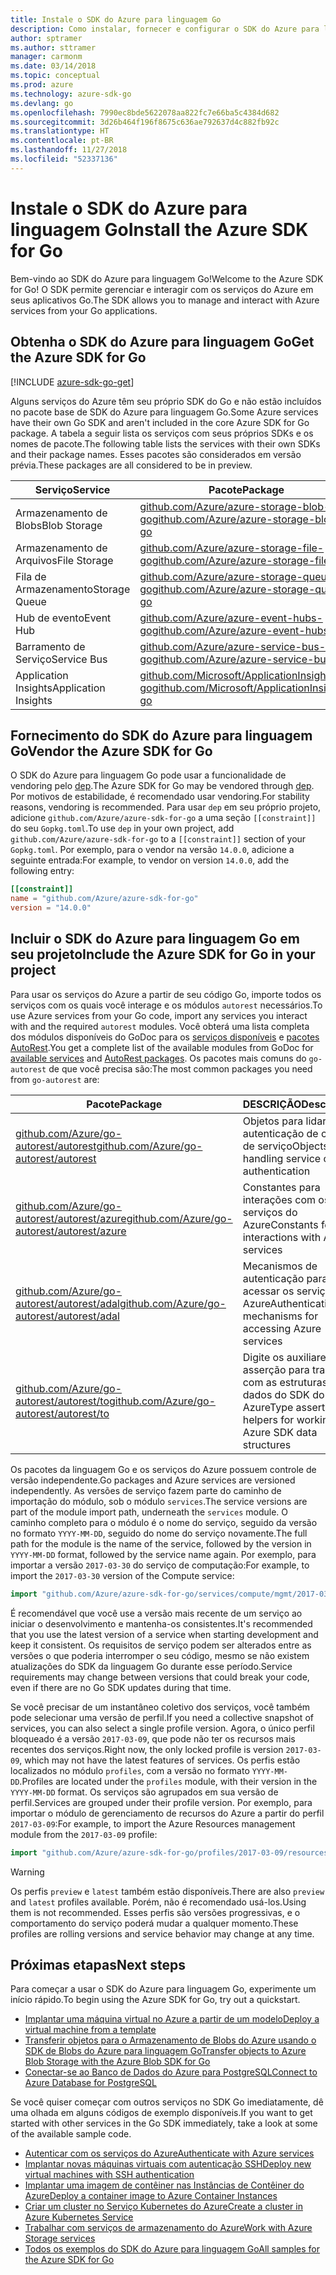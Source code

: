 ```yaml
---
title: Instale o SDK do Azure para linguagem Go
description: Como instalar, fornecer e configurar o SDK do Azure para linguagem Go.
author: sptramer
ms.author: sttramer
manager: carmonm
ms.date: 03/14/2018
ms.topic: conceptual
ms.prod: azure
ms.technology: azure-sdk-go
ms.devlang: go
ms.openlocfilehash: 7990ec8bde5622078aa822fc7e66ba5c4384d682
ms.sourcegitcommit: 3d26b464f196f8675c636ae792637d4c882fb92c
ms.translationtype: HT
ms.contentlocale: pt-BR
ms.lasthandoff: 11/27/2018
ms.locfileid: "52337136"
---
```

# <a name="install-the-azure-sdk-for-go"></a><span data-ttu-id="8c756-103">Instale o SDK do Azure para linguagem Go</span><span class="sxs-lookup"><span data-stu-id="8c756-103">Install the Azure SDK for Go</span></span>

<span data-ttu-id="8c756-104">Bem-vindo ao SDK do Azure para linguagem Go!</span><span class="sxs-lookup"><span data-stu-id="8c756-104">Welcome to the Azure SDK for Go!</span></span> <span data-ttu-id="8c756-105">O SDK permite gerenciar e interagir com os serviços do Azure em seus aplicativos Go.</span><span class="sxs-lookup"><span data-stu-id="8c756-105">The SDK allows you to manage and interact with Azure services from your Go applications.</span></span>

## <a name="get-the-azure-sdk-for-go"></a><span data-ttu-id="8c756-106">Obtenha o SDK do Azure para linguagem Go</span><span class="sxs-lookup"><span data-stu-id="8c756-106">Get the Azure SDK for Go</span></span>

[!INCLUDE [azure-sdk-go-get](includes/azure-sdk-go-get.md)]

<span data-ttu-id="8c756-107">Alguns serviços do Azure têm seu próprio SDK do Go e não estão incluídos no pacote base de SDK do Azure para linguagem Go.</span><span class="sxs-lookup"><span data-stu-id="8c756-107">Some Azure services have their own Go SDK and aren't included in the core Azure SDK for Go package.</span></span> <span data-ttu-id="8c756-108">A tabela a seguir lista os serviços com seus próprios SDKs e os nomes de pacote.</span><span class="sxs-lookup"><span data-stu-id="8c756-108">The following table lists the services with their own SDKs and their package names.</span></span> <span data-ttu-id="8c756-109">Esses pacotes são considerados em versão prévia.</span><span class="sxs-lookup"><span data-stu-id="8c756-109">These packages are all considered to be in preview.</span></span>

| <span data-ttu-id="8c756-110">Serviço</span><span class="sxs-lookup"><span data-stu-id="8c756-110">Service</span></span> | <span data-ttu-id="8c756-111">Pacote</span><span class="sxs-lookup"><span data-stu-id="8c756-111">Package</span></span> |
|---------|---------|
| <span data-ttu-id="8c756-112">Armazenamento de Blobs</span><span class="sxs-lookup"><span data-stu-id="8c756-112">Blob Storage</span></span> | [<span data-ttu-id="8c756-113">github.com/Azure/azure-storage-blob-go</span><span class="sxs-lookup"><span data-stu-id="8c756-113">github.com/Azure/azure-storage-blob-go</span></span>](https://github.com/Azure/azure-storage-blob-go) |
| <span data-ttu-id="8c756-114">Armazenamento de Arquivos</span><span class="sxs-lookup"><span data-stu-id="8c756-114">File Storage</span></span> | [<span data-ttu-id="8c756-115">github.com/Azure/azure-storage-file-go</span><span class="sxs-lookup"><span data-stu-id="8c756-115">github.com/Azure/azure-storage-file-go</span></span>](https://github.com/Azure/azure-storage-file-go) |
| <span data-ttu-id="8c756-116">Fila de Armazenamento</span><span class="sxs-lookup"><span data-stu-id="8c756-116">Storage Queue</span></span> | [<span data-ttu-id="8c756-117">github.com/Azure/azure-storage-queue-go</span><span class="sxs-lookup"><span data-stu-id="8c756-117">github.com/Azure/azure-storage-queue-go</span></span>](https://github.com/Azure/azure-storage-queue-go) |
| <span data-ttu-id="8c756-118">Hub de evento</span><span class="sxs-lookup"><span data-stu-id="8c756-118">Event Hub</span></span> | [<span data-ttu-id="8c756-119">github.com/Azure/azure-event-hubs-go</span><span class="sxs-lookup"><span data-stu-id="8c756-119">github.com/Azure/azure-event-hubs-go</span></span>](https://github.com/Azure/azure-event-hubs-go) |
| <span data-ttu-id="8c756-120">Barramento de Serviço</span><span class="sxs-lookup"><span data-stu-id="8c756-120">Service Bus</span></span> | [<span data-ttu-id="8c756-121">github.com/Azure/azure-service-bus-go</span><span class="sxs-lookup"><span data-stu-id="8c756-121">github.com/Azure/azure-service-bus-go</span></span>](https://github.com/Azure/azure-service-bus-go) |
| <span data-ttu-id="8c756-122">Application Insights</span><span class="sxs-lookup"><span data-stu-id="8c756-122">Application Insights</span></span> | [<span data-ttu-id="8c756-123">github.com/Microsoft/ApplicationInsights-go</span><span class="sxs-lookup"><span data-stu-id="8c756-123">github.com/Microsoft/ApplicationInsights-go</span></span>](https://github.com/Microsoft/ApplicationInsights-go) |

## <a name="vendor-the-azure-sdk-for-go"></a><span data-ttu-id="8c756-124">Fornecimento do SDK do Azure para linguagem Go</span><span class="sxs-lookup"><span data-stu-id="8c756-124">Vendor the Azure SDK for Go</span></span>

<span data-ttu-id="8c756-125">O SDK do Azure para linguagem Go pode usar a funcionalidade de vendoring pelo [dep](https://github.com/golang/dep).</span><span class="sxs-lookup"><span data-stu-id="8c756-125">The Azure SDK for Go may be vendored through [dep](https://github.com/golang/dep).</span></span> <span data-ttu-id="8c756-126">Por motivos de estabilidade, é recomendado usar vendoring.</span><span class="sxs-lookup"><span data-stu-id="8c756-126">For stability reasons, vendoring is recommended.</span></span> <span data-ttu-id="8c756-127">Para usar `dep` em seu próprio projeto, adicione `github.com/Azure/azure-sdk-for-go` a uma seção `[[constraint]]` do seu `Gopkg.toml`.</span><span class="sxs-lookup"><span data-stu-id="8c756-127">To use `dep` in your own project, add `github.com/Azure/azure-sdk-for-go` to a `[[constraint]]` section of your `Gopkg.toml`.</span></span> <span data-ttu-id="8c756-128">Por exemplo, para o vendor na versão `14.0.0`, adicione a seguinte entrada:</span><span class="sxs-lookup"><span data-stu-id="8c756-128">For example, to vendor on version `14.0.0`, add the following entry:</span></span>

```toml
[[constraint]]
name = "github.com/Azure/azure-sdk-for-go"
version = "14.0.0"
```

## <a name="include-the-azure-sdk-for-go-in-your-project"></a><span data-ttu-id="8c756-129">Incluir o SDK do Azure para linguagem Go em seu projeto</span><span class="sxs-lookup"><span data-stu-id="8c756-129">Include the Azure SDK for Go in your project</span></span>

<span data-ttu-id="8c756-130">Para usar os serviços do Azure a partir de seu código Go, importe todos os serviços com os quais você interage e os módulos `autorest` necessários.</span><span class="sxs-lookup"><span data-stu-id="8c756-130">To use Azure services from your Go code, import any services you interact with and the required `autorest` modules.</span></span>
<span data-ttu-id="8c756-131">Você obterá uma lista completa dos módulos disponíveis do GoDoc para os [serviços disponíveis](https://godoc.org/github.com/Azure/azure-sdk-for-go) e [pacotes AutoRest](https://godoc.org/github.com/Azure/go-autorest).</span><span class="sxs-lookup"><span data-stu-id="8c756-131">You get a complete list of the available modules from GoDoc for [available services](https://godoc.org/github.com/Azure/azure-sdk-for-go) and [AutoRest packages](https://godoc.org/github.com/Azure/go-autorest).</span></span> <span data-ttu-id="8c756-132">Os pacotes mais comuns do `go-autorest` de que você precisa são:</span><span class="sxs-lookup"><span data-stu-id="8c756-132">The most common packages you need from `go-autorest` are:</span></span>

| <span data-ttu-id="8c756-133">Pacote</span><span class="sxs-lookup"><span data-stu-id="8c756-133">Package</span></span> | <span data-ttu-id="8c756-134">DESCRIÇÃO</span><span class="sxs-lookup"><span data-stu-id="8c756-134">Description</span></span> |
|---------|-------------|
| <span data-ttu-id="8c756-135">[github.com/Azure/go-autorest/autorest][autorest]</span><span class="sxs-lookup"><span data-stu-id="8c756-135">[github.com/Azure/go-autorest/autorest][autorest]</span></span> | <span data-ttu-id="8c756-136">Objetos para lidar com a autenticação de cliente de serviço</span><span class="sxs-lookup"><span data-stu-id="8c756-136">Objects for handling service client authentication</span></span> |
| <span data-ttu-id="8c756-137">[github.com/Azure/go-autorest/autorest/azure][autorest/azure]</span><span class="sxs-lookup"><span data-stu-id="8c756-137">[github.com/Azure/go-autorest/autorest/azure][autorest/azure]</span></span> | <span data-ttu-id="8c756-138">Constantes para interações com os serviços do Azure</span><span class="sxs-lookup"><span data-stu-id="8c756-138">Constants for interactions with Azure services</span></span> |
| <span data-ttu-id="8c756-139">[github.com/Azure/go-autorest/autorest/adal][autorest/adal]</span><span class="sxs-lookup"><span data-stu-id="8c756-139">[github.com/Azure/go-autorest/autorest/adal][autorest/adal]</span></span> | <span data-ttu-id="8c756-140">Mecanismos de autenticação para acessar os serviços do Azure</span><span class="sxs-lookup"><span data-stu-id="8c756-140">Authentication mechanisms for accessing Azure services</span></span> |
| <span data-ttu-id="8c756-141">[github.com/Azure/go-autorest/autorest/to][autorest/to]</span><span class="sxs-lookup"><span data-stu-id="8c756-141">[github.com/Azure/go-autorest/autorest/to][autorest/to]</span></span> | <span data-ttu-id="8c756-142">Digite os auxiliares de asserção para trabalhar com as estruturas de dados do SDK do Azure</span><span class="sxs-lookup"><span data-stu-id="8c756-142">Type assertion helpers for working with Azure SDK data structures</span></span> |

[autorest]: https://godoc.org/github.com/Azure/go-autorest/autorest
[autorest/azure]: https://godoc.org/github.com/Azure/go-autorest/autorest/azure
[autorest/adal]: https://godoc.org/github.com/Azure/go-autorest/autorest/adal
[autorest/to]: https://godoc.org/github.com/Azure/go-autorest/autorest/to

<span data-ttu-id="8c756-143">Os pacotes da linguagem Go e os serviços do Azure possuem controle de versão independente.</span><span class="sxs-lookup"><span data-stu-id="8c756-143">Go packages and Azure services are versioned independently.</span></span> <span data-ttu-id="8c756-144">As versões de serviço fazem parte do caminho de importação do módulo, sob o módulo `services`.</span><span class="sxs-lookup"><span data-stu-id="8c756-144">The service versions are part of the module import path, underneath the `services` module.</span></span> <span data-ttu-id="8c756-145">O caminho completo para o módulo é o nome do serviço, seguido da versão no formato `YYYY-MM-DD`, seguido do nome do serviço novamente.</span><span class="sxs-lookup"><span data-stu-id="8c756-145">The full path for the module is the name of the service, followed by the version in `YYYY-MM-DD` format, followed by the service name again.</span></span> <span data-ttu-id="8c756-146">Por exemplo, para importar a versão `2017-03-30` do serviço de computação:</span><span class="sxs-lookup"><span data-stu-id="8c756-146">For example, to import the `2017-03-30` version of the Compute service:</span></span>

```go
import "github.com/Azure/azure-sdk-for-go/services/compute/mgmt/2017-03-30/compute"
```

<span data-ttu-id="8c756-147">É recomendável que você use a versão mais recente de um serviço ao iniciar o desenvolvimento e mantenha-os consistentes.</span><span class="sxs-lookup"><span data-stu-id="8c756-147">It's recommended that you use the latest version of a service when starting development and keep it consistent.</span></span>
<span data-ttu-id="8c756-148">Os requisitos de serviço podem ser alterados entre as versões o que poderia interromper o seu código, mesmo se não existem atualizações do SDK da linguagem Go durante esse período.</span><span class="sxs-lookup"><span data-stu-id="8c756-148">Service requirements may change between versions that could break your code, even if there are no Go SDK updates during that time.</span></span>

<span data-ttu-id="8c756-149">Se você precisar de um instantâneo coletivo dos serviços, você também pode selecionar uma versão de perfil.</span><span class="sxs-lookup"><span data-stu-id="8c756-149">If you need a collective snapshot of services, you can also select a single profile version.</span></span> <span data-ttu-id="8c756-150">Agora, o único perfil bloqueado é a versão `2017-03-09`, que pode não ter os recursos mais recentes dos serviços.</span><span class="sxs-lookup"><span data-stu-id="8c756-150">Right now, the only locked profile is version `2017-03-09`, which may not have the latest features of services.</span></span> <span data-ttu-id="8c756-151">Os perfis estão localizados no módulo `profiles`, com a versão no formato `YYYY-MM-DD`.</span><span class="sxs-lookup"><span data-stu-id="8c756-151">Profiles are located under the `profiles` module, with their version in the `YYYY-MM-DD` format.</span></span> <span data-ttu-id="8c756-152">Os serviços são agrupados em sua versão de perfil.</span><span class="sxs-lookup"><span data-stu-id="8c756-152">Services are grouped under their profile version.</span></span> <span data-ttu-id="8c756-153">Por exemplo, para importar o módulo de gerenciamento de recursos do Azure a partir do perfil `2017-03-09`:</span><span class="sxs-lookup"><span data-stu-id="8c756-153">For example, to import the Azure Resources management module from the `2017-03-09` profile:</span></span>

```go
import "github.com/Azure/azure-sdk-for-go/profiles/2017-03-09/resources/mgmt/resources"
```

> [!WARNING]
> <span data-ttu-id="8c756-154">Os perfis `preview` e `latest` também estão disponíveis.</span><span class="sxs-lookup"><span data-stu-id="8c756-154">There are also `preview` and `latest` profiles available.</span></span> <span data-ttu-id="8c756-155">Porém, não é recomendado usá-los.</span><span class="sxs-lookup"><span data-stu-id="8c756-155">Using them is not recommended.</span></span> <span data-ttu-id="8c756-156">Esses perfis são versões progressivas, e o comportamento do serviço poderá mudar a qualquer momento.</span><span class="sxs-lookup"><span data-stu-id="8c756-156">These profiles are rolling versions and service behavior may change at any time.</span></span>

## <a name="next-steps"></a><span data-ttu-id="8c756-157">Próximas etapas</span><span class="sxs-lookup"><span data-stu-id="8c756-157">Next steps</span></span>

<span data-ttu-id="8c756-158">Para começar a usar o SDK do Azure para linguagem Go, experimente um início rápido.</span><span class="sxs-lookup"><span data-stu-id="8c756-158">To begin using the Azure SDK for Go, try out a quickstart.</span></span>

* [<span data-ttu-id="8c756-159">Implantar uma máquina virtual no Azure a partir de um modelo</span><span class="sxs-lookup"><span data-stu-id="8c756-159">Deploy a virtual machine from a template</span></span>](azure-sdk-go-qs-vm.md)
* [<span data-ttu-id="8c756-160">Transferir objetos para o Armazenamento de Blobs do Azure usando o SDK de Blobs do Azure para linguagem Go</span><span class="sxs-lookup"><span data-stu-id="8c756-160">Transfer objects to Azure Blob Storage with the Azure Blob SDK for Go</span></span>](/azure/storage/blobs/storage-quickstart-blobs-go?toc=%2fgo%2fazure%2ftoc.json)
* [<span data-ttu-id="8c756-161">Conectar-se ao Banco de Dados do Azure para PostgreSQL</span><span class="sxs-lookup"><span data-stu-id="8c756-161">Connect to Azure Database for PostgreSQL</span></span>](/azure/postgresql/connect-go?toc=%2fgo%2fazure%2ftoc.json)

<span data-ttu-id="8c756-162">Se você quiser começar com outros serviços no SDK Go imediatamente, dê uma olhada em alguns códigos de exemplo disponíveis.</span><span class="sxs-lookup"><span data-stu-id="8c756-162">If you want to get started with other services in the Go SDK immediately, take a look at some of the available sample code.</span></span>

* [<span data-ttu-id="8c756-163">Autenticar com os serviços do Azure</span><span class="sxs-lookup"><span data-stu-id="8c756-163">Authenticate with Azure services</span></span>](https://github.com/Azure-Samples/azure-sdk-for-go-samples/tree/master/internal/iam)
* [<span data-ttu-id="8c756-164">Implantar novas máquinas virtuais com autenticação SSH</span><span class="sxs-lookup"><span data-stu-id="8c756-164">Deploy new virtual machines with SSH authentication</span></span>](https://github.com/Azure-Samples/azure-sdk-for-go-samples/tree/master/compute)
* [<span data-ttu-id="8c756-165">Implantar uma imagem de contêiner nas Instâncias de Contêiner do Azure</span><span class="sxs-lookup"><span data-stu-id="8c756-165">Deploy a container image to Azure Container Instances</span></span>](https://github.com/Azure-Samples/azure-sdk-for-go-samples/tree/master/containerinstance)
* [<span data-ttu-id="8c756-166">Criar um cluster no Serviço Kubernetes do Azure</span><span class="sxs-lookup"><span data-stu-id="8c756-166">Create a cluster in Azure Kubernetes Service</span></span>](https://github.com/Azure-Samples/azure-sdk-for-go-samples/tree/master/containerservice)
* [<span data-ttu-id="8c756-167">Trabalhar com serviços de armazenamento do Azure</span><span class="sxs-lookup"><span data-stu-id="8c756-167">Work with Azure Storage services</span></span>](https://github.com/Azure-Samples/azure-sdk-for-go-samples/tree/master/storage)
* [<span data-ttu-id="8c756-168">Todos os exemplos do SDK do Azure para linguagem Go</span><span class="sxs-lookup"><span data-stu-id="8c756-168">All samples for the Azure SDK for Go</span></span>](https://github.com/azure-samples/azure-sdk-for-go-samples)
